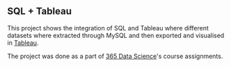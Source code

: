 ## SQL + Tableau

This project shows the integration of SQL and Tableau where different datasets where extracted through MySQL and then exported and visualised in [Tableau](https://public.tableau.com/app/profile/naiya7623).

The project was done as a part of [365 Data Science](https://learn.365datascience.com/courses/preview/sql-tableau/)'s course assignments. 
